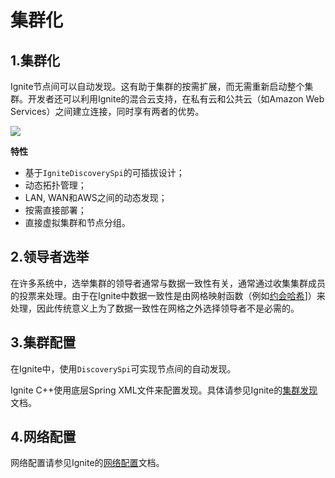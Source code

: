 # 集群化
## 1.集群化
Ignite节点间可以自动发现。这有助于集群的按需扩展，而无需重新启动整个集群。开发者还可以利用Ignite的混合云支持，在私有云和公共云（如Amazon Web Services）之间建立连接，同时享有两者的优势。

![](https://files.readme.io/207fe68-ignite-deploy.png)

**特性**

 - 基于`IgniteDiscoverySpi`的可插拔设计；
 - 动态拓扑管理；
 - LAN, WAN和AWS之间的动态发现；
 - 按需直接部署；
 - 直接虚拟集群和节点分组。

## 2.领导者选举
在许多系统中，选举集群的领导者通常与数据一致性有关，通常通过收集集群成员的投票来处理。由于在Ignite中数据一致性是由网格映射函数（例如[约会哈希](http://en.wikipedia.org/wiki/Rendezvous_hashing)]）来处理，因此传统意义上为了数据一致性在网格之外选择领导者不是必需的。
## 3.集群配置
在Ignite中，使用`DiscoverySpi`可实现节点间的自动发现。

Ignite С++使用底层Spring XML文件来配置发现。具体请参见Ignite的[集群发现](/doc/java/Clustering.md#_6-集群发现)文档。
## 4.网络配置
网络配置请参见Ignite的[网络配置](/doc/java/Clustering.md#_9-网络配置)文档。
<RightPane/>